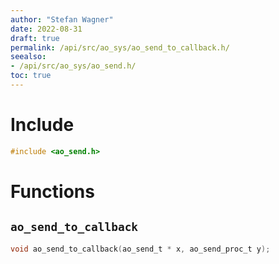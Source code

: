 ```yaml
---
author: "Stefan Wagner"
date: 2022-08-31
draft: true
permalink: /api/src/ao_sys/ao_send_to_callback.h/
seealso:
- /api/src/ao_sys/ao_send.h/
toc: true
---
```


# Include

```c
#include <ao_send.h>
```

# Functions

## `ao_send_to_callback`

```c
void ao_send_to_callback(ao_send_t * x, ao_send_proc_t y);
```
